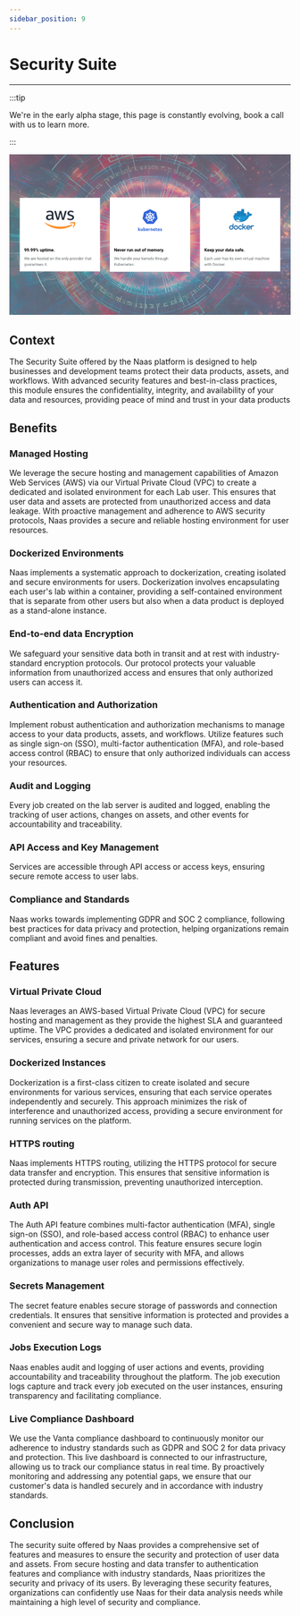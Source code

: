 ```yaml
---
sidebar_position: 9
---
```


# Security Suite
---

:::tip

We're in the early alpha stage, this page is constantly evolving, book a call with us to learn more.

:::

![security](./img/security.png)

## Context

The Security Suite offered by the Naas platform is designed to help businesses and development teams protect their data products, assets, and workflows. With advanced security features and best-in-class practices, this module ensures the confidentiality, integrity, and availability of your data and resources, providing peace of mind and trust in your data products

## Benefits

### Managed Hosting

We leverage the secure hosting and management capabilities of Amazon Web Services (AWS) via our Virtual Private Cloud (VPC) to create a dedicated and isolated environment for each Lab user. This ensures that user data and assets are protected from unauthorized access and data leakage. With proactive management and adherence to AWS security protocols, Naas provides a secure and reliable hosting environment for user resources.

### Dockerized Environments

Naas implements a systematic approach to dockerization, creating isolated and secure environments for users. Dockerization involves encapsulating each user's lab within a container, providing a self-contained environment that is separate from other users but also when a data product is deployed as a stand-alone instance.

### End-to-end data Encryption

We safeguard your sensitive data both in transit and at rest with industry-standard encryption protocols. Our protocol protects your valuable information from unauthorized access and ensures that only authorized users can access it.

### Authentication and Authorization

Implement robust authentication and authorization mechanisms to manage access to your data products, assets, and workflows. Utilize features such as single sign-on (SSO), multi-factor authentication (MFA), and role-based access control (RBAC) to ensure that only authorized individuals can access your resources.

### Audit and Logging

Every job created on the lab server is audited and logged, enabling the tracking of user actions, changes on assets, and other events for accountability and traceability.

### API Access and Key Management

Services are accessible through API access or access keys, ensuring secure remote access to user labs.

### Compliance and Standards

Naas works towards implementing GDPR and SOC 2 compliance, following best practices for data privacy and protection, helping organizations remain compliant and avoid fines and penalties.

## Features

### Virtual Private Cloud

Naas leverages an AWS-based Virtual Private Cloud (VPC) for secure hosting and management as they provide the highest SLA and guaranteed uptime. The VPC provides a dedicated and isolated environment for our services, ensuring a secure and private network for our users. 

### Dockerized Instances

Dockerization is a first-class citizen to create isolated and secure environments for various services, ensuring that each service operates independently and securely. This approach minimizes the risk of interference and unauthorized access, providing a secure environment for running services on the platform.

### HTTPS routing

Naas implements HTTPS routing, utilizing the HTTPS protocol for secure data transfer and encryption. This ensures that sensitive information is protected during transmission, preventing unauthorized interception. 

### Auth API

The Auth API feature combines multi-factor authentication (MFA), single sign-on (SSO), and role-based access control (RBAC) to enhance user authentication and access control. This feature ensures secure login processes, adds an extra layer of security with MFA, and allows organizations to manage user roles and permissions effectively. 

### Secrets Management

The secret feature enables secure storage of passwords and connection credentials. It ensures that sensitive information is protected and provides a convenient and secure way to manage such data. 

### Jobs Execution Logs

Naas enables audit and logging of user actions and events, providing accountability and traceability throughout the platform. The job execution logs capture and track every job executed on the user instances, ensuring transparency and facilitating compliance. 

### Live Compliance Dashboard

We use the Vanta compliance dashboard to continuously monitor our adherence to industry standards such as GDPR and SOC 2 for data privacy and protection. This live dashboard is connected to our infrastructure, allowing us to track our compliance status in real time. By proactively monitoring and addressing any potential gaps, we ensure that our customer's data is handled securely and in accordance with industry standards. 

## Conclusion

The security suite offered by Naas provides a comprehensive set of features and measures to ensure the security and protection of user data and assets. From secure hosting and data transfer to authentication features and compliance with industry standards, Naas prioritizes the security and privacy of its users. By leveraging these security features, organizations can confidently use Naas for their data analysis needs while maintaining a high level of security and compliance.